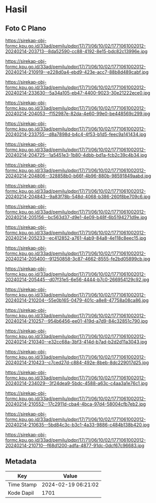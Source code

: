 # Hasil

## Foto C Plano

https://sirekap-obj-formc.kpu.go.id/33ad/pemilu/pdpr/17/71/06/10/02/1771061002012-20240214-203713--8da52590-cc88-4192-8e15-bdc82c13996e.jpg

https://sirekap-obj-formc.kpu.go.id/33ad/pemilu/pdpr/17/71/06/10/02/1771061002012-20240214-210919--e228d0a4-ebd9-423e-acc7-88b8d489cabf.jpg

https://sirekap-obj-formc.kpu.go.id/33ad/pemilu/pdpr/17/71/06/10/02/1771061002012-20240214-233630--5a34a105-eb47-4400-9023-30e21222ece0.jpg

https://sirekap-obj-formc.kpu.go.id/33ad/pemilu/pdpr/17/71/06/10/02/1771061002012-20240214-204053--f152987e-82da-4e60-99e0-be448569c299.jpg

https://sirekap-obj-formc.kpu.go.id/33ad/pemilu/pdpr/17/71/06/10/02/1771061002012-20240214-233755--d8a7898d-b4c4-4f53-b1d5-feec9a141434.jpg

https://sirekap-obj-formc.kpu.go.id/33ad/pemilu/pdpr/17/71/06/10/02/1771061002012-20240214-204725--1a5451e3-1b80-4dbb-bd1a-fcb2c39c4b34.jpg

https://sirekap-obj-formc.kpu.go.id/33ad/pemilu/pdpr/17/71/06/10/02/1771061002012-20240214-204806--328858b0-b66f-4b96-880b-98591849aabd.jpg

https://sirekap-obj-formc.kpu.go.id/33ad/pemilu/pdpr/17/71/06/10/02/1771061002012-20240214-204843--9a83f78b-548d-4068-b386-260f8be709c6.jpg

https://sirekap-obj-formc.kpu.go.id/33ad/pemilu/pdpr/17/71/06/10/02/1771061002012-20240214-205156--bc563d37-d9e1-4e09-b48f-6b5194271d9e.jpg

https://sirekap-obj-formc.kpu.go.id/33ad/pemilu/pdpr/17/71/06/10/02/1771061002012-20240214-205233--ec412852-a761-4ab9-84a8-4e118c8eec15.jpg

https://sirekap-obj-formc.kpu.go.id/33ad/pemilu/pdpr/17/71/06/10/02/1771061002012-20240214-205400--91250858-3c87-4662-8555-fe2bd05899cb.jpg

https://sirekap-obj-formc.kpu.go.id/33ad/pemilu/pdpr/17/71/06/10/02/1771061002012-20240214-205445--d07f31e5-6e56-4444-b7c0-266954129c92.jpg

https://sirekap-obj-formc.kpu.go.id/33ad/pemilu/pdpr/17/71/06/10/02/1771061002012-20240214-210204--55e0b165-0479-401c-a8e8-47758a08ca86.jpg

https://sirekap-obj-formc.kpu.go.id/33ad/pemilu/pdpr/17/71/06/10/02/1771061002012-20240214-210257--954b6456-ee01-419d-a7d9-84c32851c790.jpg

https://sirekap-obj-formc.kpu.go.id/33ad/pemilu/pdpr/17/71/06/10/02/1771061002012-20240214-210340--e32cc68a-3bf3-414d-b7ad-b2d2d11a3043.jpg

https://sirekap-obj-formc.kpu.go.id/33ad/pemilu/pdpr/17/71/06/10/02/1771061002012-20240214-210423--c7ced27d-c884-492e-8beb-8dc229017d25.jpg

https://sirekap-obj-formc.kpu.go.id/33ad/pemilu/pdpr/17/71/06/10/02/1771061002012-20240214-234029--3f24dea9-5bdc-4588-a63c-c4aa3a1e76c1.jpg

https://sirekap-obj-formc.kpu.go.id/33ad/pemilu/pdpr/17/71/06/10/02/1771061002012-20240214-210552--17c2911d-cba4-4bca-97d4-58004cfb7eb2.jpg

https://sirekap-obj-formc.kpu.go.id/33ad/pemilu/pdpr/17/71/06/10/02/1771061002012-20240214-210635--5bd84c3c-b3c1-4a33-9886-c484b138b420.jpg

https://sirekap-obj-formc.kpu.go.id/33ad/pemilu/pdpr/17/71/06/10/02/1771061002012-20240214-210710--f68d1200-adfa-4877-91dc-0dcf67c96683.jpg


## Metadata

| Key        | Value               |
| ---------- | ------------------- |
| Time Stamp | 2024-02-19 06:21:02 |
| Kode Dapil | 1701                |



